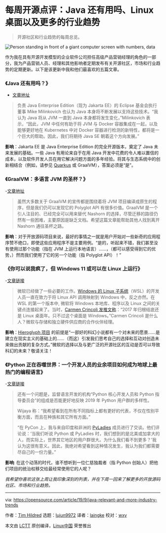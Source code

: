[#]: collector: (lujun9972)
[#]: translator: (laingke)
[#]: reviewer: ( )
[#]: publisher: ( )
[#]: url: ( )
[#]: subject: (Java still relevant, Linux desktop, and more industry trends)
[#]: via: (https://opensource.com/article/19/9/java-relevant-and-more-industry-trends)
[#]: author: (Tim Hildred https://opensource.com/users/thildred)

每周开源点评：Java 还有用吗、Linux 桌面以及更多的行业趋势
======

> 开源社区和行业趋势的每周总览。

![Person standing in front of a giant computer screen with numbers, data][1]

作为我在具有开源开发模型的企业软件公司担任高级产品营销经理的角色的一部分，我为产品营销人员、经理和其他影响者定期发布有关开源社区，市场和行业趋势的定期更新。以下是该更新中我和他们最喜欢的五篇文章。

### 《Java 还有用吗？》

- [文章地址][2]

> 负责 Java Enterprise Edition（现为 Jakarta EE）的 Eclipse 基金会执行董事 Mike Milinkovich 也认为 Java 本身将不断发展以支持这些技术。“我认为 Java 将从 JVM 一直到 Java 本身都将发生变化，”Milinkovich 表示，“因此，JVM 中任何有助于将 JVM 与 Docker 容器集成在一起，以及能够更好地在 Kubernetes 中对 Docker 容器进行检测的新特性，都将是一个巨大的帮助。因此，我们将期待 Java SE 朝着这个方向发展。”

**影响**：Jakarta EE 是 Java Enterprise Edition 的完全开源版本，奠定了 Java 未来发展的基础。一些 Java 有用论来自于在用 Java 开发中花费的令人难以置信的成本，以及软件开发人员在用它解决问题方面的多年经验。将其与生态系统中的创新相结合（例如，请参见 [Quarkus][3] 或 GraalVM），答案必须是“是”。

### 《GraalVM：多语言 JVM 的圣杯？》

-[文章地址][4]

> 虽然大多数关于 GraalVM 的宣传都是围绕着将 JVM 项目编译成原生的程序，但是我们仍可以发现它的 Polyglot API 有很多价值。GraalVM 是一个引人注目的、已经完全可以用来替代 Nashorn 的选择，尽管迁移的路径仍然有一些困难，主要原因是缺乏文档。希望这篇文章能帮助其他人找到离开 Nashorn 通往圣杯之路。

**影响**：对于开放源码项目来说，最好的事情之一就是用户开始对一些新奇的应用程序赞不绝口，即使这些应用程序不是主要用例。“是的，听起来不错，我们甚至没有使用过那个功能（指在 JVM 上运行本地语言）……，（都可以感受得到它的优势，）然而我们使用了它的另一个功能（指 Polyglot API）！”

### 《你可以说我疯了，但 Windows 11 或可以在 Linux 上运行》

-[文章链接][5]

> 微软已经做了一些必要的工作。[Windows 的 Linux 子系统][6]（WSL）的开发人员一直在致力于将 Linux API 调用映射到 Windows 中，反之亦然。在 WSL 的第一个版本中, 微软将 Windows 本地库、程序以及 Linux 之间的关键点连接起来了。当时，[Carmen Crincoli 发推文称][7]：“2017 年归根结底还是 Linux 桌面年。只不过这个桌面是 Windows。”Carmen Crincoli 是什么人？微软与存储和独立硬件供应商的合作伙伴经理。

**影响**：[Hieroglyph 项目][8] 的前提是“一部好的科幻小说都有一个对未来的愿景……是建立在现实主义的基础上的……（而这）引发我们思考自己的选择和互动对创造未来做出贡献的复杂方式。”微软的选择以及与更广泛的开源社区的互动是否可以导致科幻的未来？敬请关注！

### 《Python 正在吞噬世界：一个开发人员的业余项目如何成为地球上最热门的编程语言》

-[文章链接][9]

> 还有一个问题是，监督语言开发的机构“Python 核心开发人员和 Python 指导委员会”的组成是否能更好地反映 2019 年 Python 用户群的多样性。
>
> Wijaya 称：“我希望看到在所有不同指标上都有更好的代表，不仅在性别平衡方面，而且在种族和其它所有方面。”
>
> “在 PyCon 上，我与来自印度和非洲的 [PyLadies][10] 成员进行了交谈。他们评论说：‘当我们听说 Python 或 PyLadies 时，我们想到的是北美或加拿大的人，而实际上，世界其它地区的用户群很大。为什么我们看不到更多？’我认为这很有意义。因此，我绝对希望看到这种情况发生，我认为我们都需要尽自己的一份力量。”

**影响**: 在这个动荡的时代，谁不想听到一位仁慈独裁者（指 Python 创始人）把他们项目的统治权移交给最经常使用它的人呢？

*我希望你喜欢这张上周让我印象深刻的列表，并在下周一回来了解更多的开放源码社区、市场和行业趋势。*

--------------------------------------------------------------------------------

via: https://opensource.com/article/19/9/java-relevant-and-more-industry-trends

作者：[Tim Hildred][a]
选题：[lujun9972][b]
译者：[laingke](https://github.com/laingke)
校对：[wxy](https://github.com/wxy)

本文由 [LCTT](https://github.com/LCTT/TranslateProject) 原创编译，[Linux中国](https://linux.cn/) 荣誉推出

[a]: https://opensource.com/users/thildred
[b]: https://github.com/lujun9972
[1]: https://opensource.com/sites/default/files/styles/image-full-size/public/lead-images/data_metrics_analytics_desktop_laptop.png?itok=9QXd7AUr (Person standing in front of a giant computer screen with numbers, data)
[2]: https://sdtimes.com/java/is-java-still-relevant/
[3]: https://github.com/quarkusio/quarkus
[4]: https://www.transposit.com/blog/2019.01.02-graalvm-holy/?c=hn
[5]: https://www.computerworld.com/article/3438856/call-me-crazy-but-windows-11-could-run-on-linux.html#tk.rss_operatingsystems
[6]: https://blogs.msdn.microsoft.com/wsl/
[7]: https://twitter.com/CarmenCrincoli/status/862714516257226752
[8]: https://hieroglyph.asu.edu/2016/04/what-is-the-purpose-of-science-fiction-stories/
[9]: https://www.techrepublic.com/article/python-is-eating-the-world-how-one-developers-side-project-became-the-hottest-programming-language-on-the-planet/
[10]: https://www.pyladies.com/
